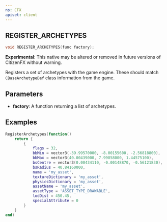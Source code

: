 ```yaml
---
ns: CFX
apiset: client
---
```

## REGISTER_ARCHETYPES

```c
void REGISTER_ARCHETYPES(func factory);
```

**Experimental**: This native may be altered or removed in future versions of CitizenFX without warning.

Registers a set of archetypes with the game engine. These should match `CBaseArchetypeDef` class information from the game.

## Parameters
* **factory**: A function returning a list of archetypes.

## Examples

```lua
RegisterArchetypes(function()
	return {
		{
			flags = 32,
			bbMin = vector3(-39.99570000, -8.00155600, -2.56818800),
			bbMax = vector3(40.00439000, 7.99858000, 1.44575100),
			bsCentre = vector3(0.00434110, -0.00148870, -0.56121830),
			bsRadius = 40.84160000,
			name = 'my_asset',
			textureDictionary = 'my_asset',
			physicsDictionary = 'my_asset',
			assetName = 'my_asset',
			assetType = 'ASSET_TYPE_DRAWABLE',
			lodDist = 450.45,
			specialAttribute = 0
		}
	}
end)
```